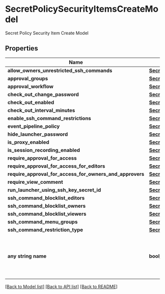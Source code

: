 # SecretPolicySecurityItemsCreateModel

Secret Policy Security Item Create Model

## Properties
Name | Type | Description | Notes
------------ | ------------- | ------------- | -------------
**allow_owners_unrestricted_ssh_commands** | [**SecretPolicyDataItemOfOptionalBoolean**](SecretPolicyDataItemOfOptionalBoolean.md) |  | [optional] 
**approval_groups** | [**SecretPolicyDataItemOfUserGroupMapDataModelArray**](SecretPolicyDataItemOfUserGroupMapDataModelArray.md) |  | [optional] 
**approval_workflow** | [**SecretPolicyDataItemOfOptionalInt32**](SecretPolicyDataItemOfOptionalInt32.md) |  | [optional] 
**check_out_change_password** | [**SecretPolicyDataItemOfOptionalBoolean**](SecretPolicyDataItemOfOptionalBoolean.md) |  | [optional] 
**check_out_enabled** | [**SecretPolicyDataItemOfOptionalBoolean**](SecretPolicyDataItemOfOptionalBoolean.md) |  | [optional] 
**check_out_interval_minutes** | [**SecretPolicyDataItemOfOptionalInt32**](SecretPolicyDataItemOfOptionalInt32.md) |  | [optional] 
**enable_ssh_command_restrictions** | [**SecretPolicyDataItemOfOptionalBoolean**](SecretPolicyDataItemOfOptionalBoolean.md) |  | [optional] 
**event_pipeline_policy** | [**SecretPolicyDataItemOfOptionalInt32**](SecretPolicyDataItemOfOptionalInt32.md) |  | [optional] 
**hide_launcher_password** | [**SecretPolicyDataItemOfOptionalBoolean**](SecretPolicyDataItemOfOptionalBoolean.md) |  | [optional] 
**is_proxy_enabled** | [**SecretPolicyDataItemOfOptionalBoolean**](SecretPolicyDataItemOfOptionalBoolean.md) |  | [optional] 
**is_session_recording_enabled** | [**SecretPolicyDataItemOfOptionalBoolean**](SecretPolicyDataItemOfOptionalBoolean.md) |  | [optional] 
**require_approval_for_access** | [**SecretPolicyDataItemOfOptionalBoolean**](SecretPolicyDataItemOfOptionalBoolean.md) |  | [optional] 
**require_approval_for_access_for_editors** | [**SecretPolicyDataItemOfOptionalBoolean**](SecretPolicyDataItemOfOptionalBoolean.md) |  | [optional] 
**require_approval_for_access_for_owners_and_approvers** | [**SecretPolicyDataItemOfOptionalBoolean**](SecretPolicyDataItemOfOptionalBoolean.md) |  | [optional] 
**require_view_comment** | [**SecretPolicyDataItemOfOptionalBoolean**](SecretPolicyDataItemOfOptionalBoolean.md) |  | [optional] 
**run_launcher_using_ssh_key_secret_id** | [**SecretPolicyDataItemOfOptionalInt32**](SecretPolicyDataItemOfOptionalInt32.md) |  | [optional] 
**ssh_command_blocklist_editors** | [**SecretPolicyDataItemOfOptionalGuid**](SecretPolicyDataItemOfOptionalGuid.md) |  | [optional] 
**ssh_command_blocklist_owners** | [**SecretPolicyDataItemOfOptionalGuid**](SecretPolicyDataItemOfOptionalGuid.md) |  | [optional] 
**ssh_command_blocklist_viewers** | [**SecretPolicyDataItemOfOptionalGuid**](SecretPolicyDataItemOfOptionalGuid.md) |  | [optional] 
**ssh_command_menu_groups** | [**SecretPolicyDataItemOfSshCommandMenuGroupModelArray**](SecretPolicyDataItemOfSshCommandMenuGroupModelArray.md) |  | [optional] 
**ssh_command_restriction_type** | [**SecretPolicyDataItemOfOptionalCommandRestrictionType**](SecretPolicyDataItemOfOptionalCommandRestrictionType.md) |  | [optional] 
**any string name** | **bool, date, datetime, dict, float, int, list, str, none_type** | any string name can be used but the value must be the correct type | [optional]

[[Back to Model list]](../README.md#documentation-for-models) [[Back to API list]](../README.md#documentation-for-api-endpoints) [[Back to README]](../README.md)


